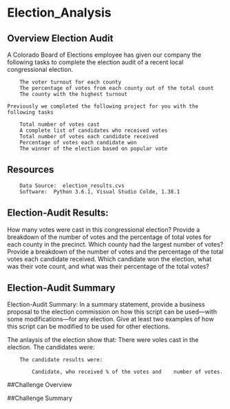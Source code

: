 # Election_Analysis
##  Overview Election Audit
A Colorado Board of Elections employee has given our company the following tasks to complete the election audit of a recent local congressional election.

        The voter turnout for each county
        The percentage of votes from each county out of the total count
        The county with the highest turnout
    
    Previously we completed the following project for you with the following tasks

        Total number of votes cast
        A complete list of candidates who received votes
        Total number of votes each candidate received
        Percentage of votes each candidate won
        The winner of the election based on popular vote

##   Resources
        Data Source:  election_results.cvs
        Software:  Python 3.6.1, Visual Studio Colde, 1.38.1

##   Election-Audit Results: 
How many votes were cast in this congressional election?
Provide a breakdown of the number of votes and the percentage of total votes for each county in the precinct.
Which county had the largest number of votes?
Provide a breakdown of the number of votes and the percentage of the total votes each candidate received.
Which candidate won the election, what was their vote count, and what was their percentage of the total votes?

##  Election-Audit Summary
Election-Audit Summary: In a summary statement, provide a business proposal to the election commission on how this script can be used—with some modifications—for any election. Give at least two examples of how this script can be modified to be used for other elections.

The anlaysis of the election show that:
        There were       voles cast in the election.
        The candidates were:



        The candidate results were:
        
            Candidate, who received % of the votes and    number of votes.

##Challenge Overview

##Challenge Summary